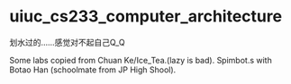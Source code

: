 # uiuc_cs233_computer_architecture
划水过的……感觉对不起自己Q_Q

Some labs copied from Chuan Ke/Ice_Tea.(lazy is bad).
Spimbot.s with Botao Han (schoolmate from JP High Shool).
